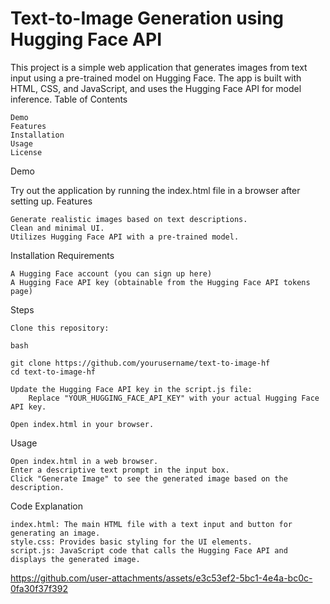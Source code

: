 # Text-to-Image Generation using Hugging Face API
This project is a simple web application that generates images from text input using a pre-trained model on Hugging Face. The app is built with HTML, CSS, and JavaScript, and uses the Hugging Face API for model inference.
Table of Contents

    Demo
    Features
    Installation
    Usage
    License

Demo

Try out the application by running the index.html file in a browser after setting up.
Features

    Generate realistic images based on text descriptions.
    Clean and minimal UI.
    Utilizes Hugging Face API with a pre-trained model.

Installation
Requirements

    A Hugging Face account (you can sign up here)
    A Hugging Face API key (obtainable from the Hugging Face API tokens page)

Steps

    Clone this repository:

    bash

    git clone https://github.com/yourusername/text-to-image-hf
    cd text-to-image-hf

    Update the Hugging Face API key in the script.js file:
        Replace "YOUR_HUGGING_FACE_API_KEY" with your actual Hugging Face API key.

    Open index.html in your browser.

Usage

    Open index.html in a web browser.
    Enter a descriptive text prompt in the input box.
    Click "Generate Image" to see the generated image based on the description.

Code Explanation

    index.html: The main HTML file with a text input and button for generating an image.
    style.css: Provides basic styling for the UI elements.
    script.js: JavaScript code that calls the Hugging Face API and displays the generated image.

https://github.com/user-attachments/assets/e3c53ef2-5bc1-4e4a-bc0c-0fa30f37f392
